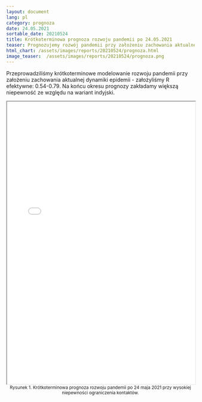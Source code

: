 ```yaml
---
layout: document
lang: pl
category: prognoza
date: 24.05.2021
sortable_date: 20210524
title: Krótkoterminowa prognoza rozwoju pandemii po 24.05.2021 
teaser: Prognozujemy rozwój pandemii przy założeniu zachowania aktualnej dynamiki epidemii.
html_chart: /assets/images/reports/20210524/prognoza.html
image_teaser:  /assets/images/reports/20210524/prognoza.png
---
```


Przeprowadziliśmy krótkoterminowe modelowanie rozwoju pandemii przy założeniu zachowania aktualnej dynamiki epidemii - 
założyliśmy R efektywne: 0.54-0.79. Na końcu okresu prognozy zakładamy większą niepewność ze względu na wariant indyjski.


<div style="text-align: center" class="row 80%">
    <span class="image fit">
        <iframe src="{{ page.html_chart }}" alt="" style="width: 100%; height:54em;"></iframe>
    </span>
    <small>Rysunek 1. Krótkoterminowa prognoza rozwoju pandemii po 24 maja 2021 przy wysokiej niepewności ograniczenia kontaktów.</small>
</div>
